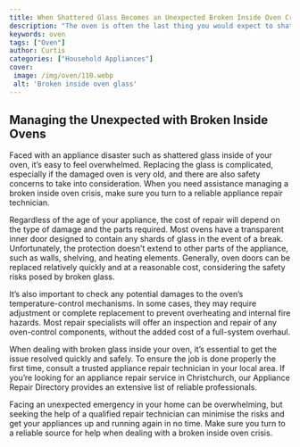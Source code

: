 ```yaml
---
title: When Shattered Glass Becomes an Unexpected Broken Inside Oven Crisis
description: "The oven is often the last thing you would expect to shatter but it can happen This blog post explores what to do when it does and how to prevent it from happening again"
keywords: oven
tags: ["Oven"]
author: Curtis
categories: ["Household Appliances"]
cover: 
 image: /img/oven/110.webp
 alt: 'Broken inside oven glass'
---
```

## Managing the Unexpected with Broken Inside Ovens

Faced with an appliance disaster such as shattered glass inside of your oven, it’s easy to feel overwhelmed. Replacing the glass is complicated, especially if the damaged oven is very old, and there are also safety concerns to take into consideration. When you need assistance managing a broken inside oven crisis, make sure you turn to a reliable appliance repair technician.

Regardless of the age of your appliance, the cost of repair will depend on the type of damage and the parts required. Most ovens have a transparent inner door designed to contain any shards of glass in the event of a break. Unfortunately, the protection doesn’t extend to other parts of the appliance, such as walls, shelving, and heating elements. Generally, oven doors can be replaced relatively quickly and at a reasonable cost, considering the safety risks posed by broken glass.

It’s also important to check any potential damages to the oven’s temperature-control mechanisms. In some cases, they may require adjustment or complete replacement to prevent overheating and internal fire hazards. Most repair specialists will offer an inspection and repair of any oven-control components, without the added cost of a full-system overhaul.

When dealing with broken glass inside your oven, it’s essential to get the issue resolved quickly and safely. To ensure the job is done properly the first time, consult a trusted appliance repair technician in your local area. If you’re looking for an appliance repair service in Christchurch, our Appliance Repair Directory provides an extensive list of reliable professionals.

Facing an unexpected emergency in your home can be overwhelming, but seeking the help of a qualified repair technician can minimise the risks and get your appliances up and running again in no time. Make sure you turn to a reliable source for help when dealing with a broken inside oven crisis.

